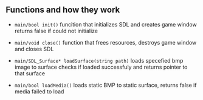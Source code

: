 ## Functions and how they work

- `main/bool init()` funcition that initializes SDL and creates game window returns false if could not initialize

- `main/void close()` function that frees resources, destroys game window and closes SDL

- `main/SDL_Surface* loadSurface(string path)` loads specefied bmp image to surface checks if loaded successfuly and returns pointer to that surface

- `main/bool loadMedia()` loads static BMP to static surface, returns false if media failed to load